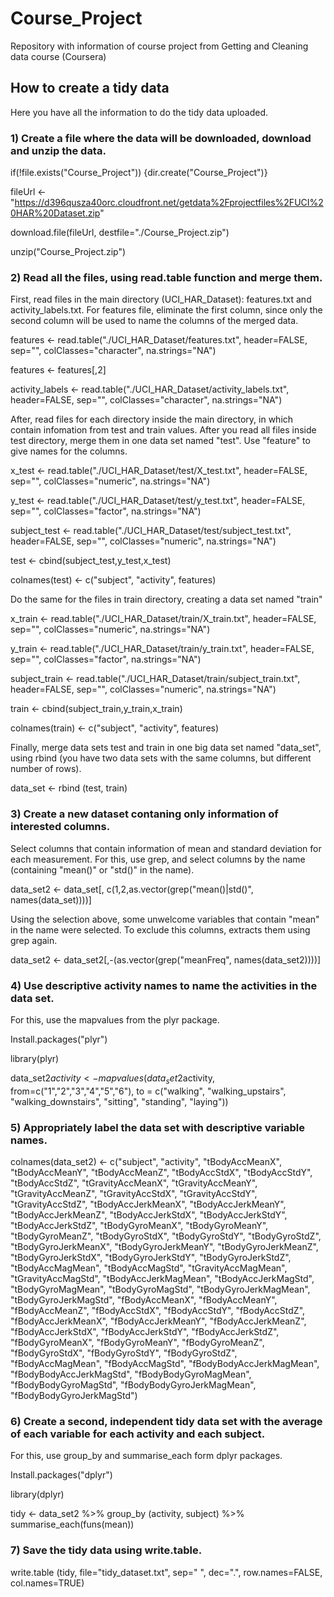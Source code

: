 # Course_Project
Repository with information of course project from Getting and Cleaning data course (Coursera)

## How to create a tidy data
Here you have all the information to do the tidy data uploaded.

### 1) Create a file where the data will be downloaded, download and unzip the data.
if(!file.exists("Course_Project")) {dir.create("Course_Project")}

fileUrl <- "https://d396qusza40orc.cloudfront.net/getdata%2Fprojectfiles%2FUCI%20HAR%20Dataset.zip"

download.file(fileUrl, destfile="./Course_Project.zip")

unzip("Course_Project.zip")

### 2) Read all the files, using read.table function and merge them.
First, read files in the main directory (UCI_HAR_Dataset): features.txt and activity_labels.txt.
For features file, eliminate the first column, since only the second column will be used to name the columns of the merged data.

features <- read.table("./UCI_HAR_Dataset/features.txt", header=FALSE, sep="", colClasses="character", na.strings="NA")

features <- features[,2]

activity_labels <- read.table("./UCI_HAR_Dataset/activity_labels.txt", header=FALSE, sep="", colClasses="character", na.strings="NA")


After, read files for each directory inside the main directory, in which contain infomation from test and train values.
After you read all files inside test directory, merge them in one data set named "test". Use "feature" to give names for the columns.

x_test <- read.table("./UCI_HAR_Dataset/test/X_test.txt", header=FALSE, sep="", colClasses="numeric", na.strings="NA")

y_test <- read.table("./UCI_HAR_Dataset/test/y_test.txt", header=FALSE, sep="", colClasses="factor", na.strings="NA")

subject_test <- read.table("./UCI_HAR_Dataset/test/subject_test.txt", header=FALSE, sep="", colClasses="numeric", na.strings="NA")

test <- cbind(subject_test,y_test,x_test)

colnames(test) <- c("subject", "activity", features)


Do the same for the files in train directory, creating a data set named "train"

x_train <- read.table("./UCI_HAR_Dataset/train/X_train.txt", header=FALSE, sep="", colClasses="numeric", na.strings="NA")

y_train <- read.table("./UCI_HAR_Dataset/train/y_train.txt", header=FALSE, sep="", colClasses="factor", na.strings="NA")

subject_train <- read.table("./UCI_HAR_Dataset/train/subject_train.txt", header=FALSE, sep="", colClasses="numeric", na.strings="NA")

train <- cbind(subject_train,y_train,x_train)

colnames(train) <- c("subject", "activity", features)


Finally, merge data sets test and train in one big data set named "data_set", using rbind (you have two data sets with the same columns, but different number of rows).

data_set <- rbind (test, train)

### 3) Create a new dataset contaning only information of interested columns.
Select columns that contain information of mean and standard deviation for each measurement. For this, use grep, and select columns by the name (containing "mean()" or "std()" in the name).

data_set2 <- data_set[, c(1,2,as.vector(grep("mean()|std()", names(data_set))))] 


Using the selection above, some unwelcome variables that contain "mean" in the name were selected. To exclude this columns, extracts them using grep again.

data_set2 <- data_set2[,-(as.vector(grep("meanFreq", names(data_set2))))]

### 4) Use descriptive activity names to name the activities in the data set.
For this, use the mapvalues from the plyr package.

Install.packages("plyr")

library(plyr)

data_set2$activity <- mapvalues(data_set2$activity, from=c("1","2","3","4","5","6"), to = c("walking", "walking_upstairs", "walking_downstairs", "sitting", "standing", "laying"))

### 5) Appropriately label the data set with descriptive variable names.
colnames(data_set2) <- c("subject", "activity", "tBodyAccMeanX", "tBodyAccMeanY", "tBodyAccMeanZ", "tBodyAccStdX", "tBodyAccStdY", "tBodyAccStdZ", "tGravityAccMeanX", "tGravityAccMeanY",
           "tGravityAccMeanZ", "tGravityAccStdX", "tGravityAccStdY", "tGravityAccStdZ", "tBodyAccJerkMeanX",  "tBodyAccJerkMeanY", "tBodyAccJerkMeanZ",
           "tBodyAccJerkStdX", "tBodyAccJerkStdY", "tBodyAccJerkStdZ", "tBodyGyroMeanX", "tBodyGyroMeanY", "tBodyGyroMeanZ", "tBodyGyroStdX",
           "tBodyGyroStdY", "tBodyGyroStdZ", "tBodyGyroJerkMeanX", "tBodyGyroJerkMeanY", "tBodyGyroJerkMeanZ", "tBodyGyroJerkStdX",
           "tBodyGyroJerkStdY", "tBodyGyroJerkStdZ", "tBodyAccMagMean", "tBodyAccMagStd", "tGravityAccMagMean", "tGravityAccMagStd",
           "tBodyAccJerkMagMean", "tBodyAccJerkMagStd", "tBodyGyroMagMean", "tBodyGyroMagStd", "tBodyGyroJerkMagMean", "tBodyGyroJerkMagStd",
           "fBodyAccMeanX", "fBodyAccMeanY", "fBodyAccMeanZ", "fBodyAccStdX", "fBodyAccStdY", "fBodyAccStdZ", "fBodyAccJerkMeanX", "fBodyAccJerkMeanY",
           "fBodyAccJerkMeanZ", "fBodyAccJerkStdX", "fBodyAccJerkStdY", "fBodyAccJerkStdZ", "fBodyGyroMeanX", "fBodyGyroMeanY", "fBodyGyroMeanZ",
           "fBodyGyroStdX", "fBodyGyroStdY", "fBodyGyroStdZ", "fBodyAccMagMean", "fBodyAccMagStd", "fBodyBodyAccJerkMagMean", "fBodyBodyAccJerkMagStd",
           "fBodyBodyGyroMagMean", "fBodyBodyGyroMagStd", "fBodyBodyGyroJerkMagMean", "fBodyBodyGyroJerkMagStd")

### 6) Create a second, independent tidy data set with the average of each variable for each activity and each subject.
For this, use group_by and summarise_each form dplyr packages.

Install.packages("dplyr")

library(dplyr)

tidy <- data_set2 %>% group_by (activity, subject) %>% summarise_each(funs(mean))

### 7) Save the tidy data using write.table.
write.table (tidy, file="tidy_dataset.txt", sep=" ", dec=".", row.names=FALSE, col.names=TRUE)
